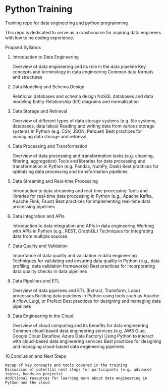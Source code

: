 # Python Training
Training repo for data engineering and python programming

This repo is dedicated to serve as a crashcourse for aspiring data engineers with low to no coding experience.

Propsed Syllabus 

1. Introduction to Data Engineering

      Overview of data engineering and its role in the data pipeline
      Key concepts and terminology in data engineering
      Common data formats and structures

2. Data Modeling and Schema Design

    Relational databases and schema design
    NoSQL databases and data modeling
    Entity-Relationship (ER) diagrams and normalization
    
3. Data Storage and Retrieval

    Overview of different types of data storage systems (e.g. file systems, databases, data lakes)
    Reading and writing data from various storage systems in Python (e.g. CSV, JSON, Parquet)
    Best practices for managing data storage and retrieval

4. Data Processing and Transformation

    Overview of data processing and transformation tasks (e.g. cleaning, filtering, aggregation)
    Tools and libraries for data processing and transformation in Python (e.g. Pandas, NumPy, Dask)
    Best practices for optimizing data processing and transformation pipelines
    
5. Data Streaming and Real-time Processing

    Introduction to data streaming and real-time processing
    Tools and libraries for real-time data processing in Python (e.g., Apache Kafka, Apache Flink, Faust)
    Best practices for implementing real-time data processing pipelines
    
6. Data Integration and APIs

    Introduction to data integration and APIs in data engineering
    Working with APIs in Python (e.g., REST, GraphQL)
    Techniques for integrating data from multiple sources
    
7. Data Quality and Validation

    Importance of data quality and validation in data engineering
    Techniques for validating and ensuring data quality in Python (e.g., data profiling, data validation frameworks)
    Best practices for incorporating data quality checks in data pipelines

8. Data Pipelines and ETL

    Overview of data pipelines and ETL (Extract, Transform, Load) processes
    Building data pipelines in Python using tools such as Apache Airflow, Luigi, or Prefect
    Best practices for designing and managing data pipelines

9. Data Engineering in the Cloud

    Overview of cloud computing and its benefits for data engineering
    Common cloud-based data engineering services (e.g. AWS Glue, Google Cloud Dataflow, Azure Data Factory)
    Using Python to interact with cloud-based data engineering services
    Best practices for designing and managing cloud-based data engineering pipelines

10.Conclusion and Next Steps

    Recap of key concepts and tools covered in the training
    Discussion of potential next steps for participants (e.g. advanced topics, hands-on projects)
    Additional resources for learning more about data engineering in Python and the cloud
